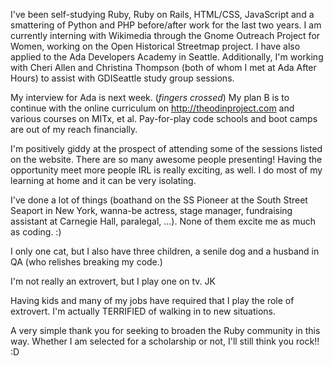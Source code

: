 I've been self-studying Ruby, Ruby on Rails, HTML/CSS, JavaScript and a smattering of Python and PHP before/after work for the last two years. I am currently interning with Wikimedia through the Gnome Outreach Project for Women, working on the Open Historical Streetmap project. I have also applied to the Ada Developers Academy in Seattle. Additionally, I'm working with Cheri Allen and Christina Thompson (both of whom I met at Ada After Hours) to assist with GDISeattle study group sessions.

My interview for Ada is next week. (*fingers crossed*) My plan B is to continue with the online curriculum on http://theodinproject.com and various courses on MITx, et al. Pay-for-play code schools and boot camps are out of my reach financially.

I'm positively giddy at the prospect of attending some of the sessions listed on the website. There are so many awesome people presenting! Having the opportunity meet more people IRL is really exciting, as well. I do most of my learning at home and it can be very isolating.

I've done a lot of things (boathand on the SS Pioneer at the South Street Seaport in New York, wanna-be actress, stage manager, fundraising assistant at Carnegie Hall, paralegal, ...). None of them excite me as much as coding. :)

I only one cat, but I also have three children, a senile dog and a husband in QA (who relishes breaking my code.)

I'm not really an extrovert, but I play one on tv. JK

Having kids and many of my jobs have required that I play the role of extrovert. I'm actually TERRIFIED of walking in to new situations.

A very simple thank you for seeking to broaden the Ruby community in this way. Whether I am selected for a scholarship or not, I'll still think you rock!! :D